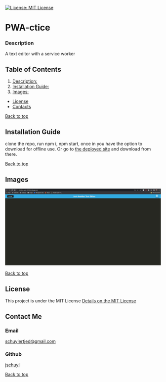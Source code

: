[![License: MIT License](https://img.shields.io/badge/License-MIT%20License-blue.svg)](https://opensource.org/licenses/MIT)
 # PWA-ctice

### Description

A text editor with a service worker

## Table of Contents
1. [Description: ](#description)
2. [Installation Guide: ](#installation-guide)
3. [Images: ](#images)
- [License](#license)
- [Contacts ](#contact-me)



[Back to top](#pwa-ctice)
## Installation Guide

clone the repo, run npm i, npm start, once in you have the option to download for offline use. Or go to [the deployed site](https://limitless-eyrie-85226.herokuapp.com/) and download from there.

[Back to top](#pwa-ctice)
## Images
![Jate in Action](assets/pwacticejpg.jpg)


[Back to top](#pwa-ctice)

## License
  This project is under the MIT License
[Details on the MIT License](https://choosealicense.com/licenses/mit/)

## Contact Me
### Email
[schuylertjed@gmail.com](mailto:schuylertjed@gmail.com)
### Github
[jschuyl](https://github.com/jschuyl)

[Back to top](#pwa-ctice)

